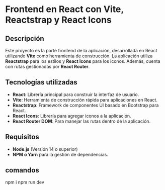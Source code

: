 # Frontend en React con Vite, Reactstrap y React Icons

## Descripción

Este proyecto es la parte frontend de la aplicación, desarrollada en React utilizando **Vite** como herramienta de construcción. La aplicación utiliza **Reactstrap** para los estilos y **React Icons** para los iconos. Además, cuenta con rutas gestionadas por **React Router**.

## Tecnologías utilizadas

- **React**: Librería principal para construir la interfaz de usuario.
- **Vite**: Herramienta de construcción rápida para aplicaciones en React.
- **Reactstrap**: Framework de componentes UI basado en Bootstrap para React.
- **React Icons**: Librería para agregar iconos a la aplicación.
- **React Router DOM**: Para manejar las rutas dentro de la aplicación.

## Requisitos

- **Node.js** (Versión 14 o superior)
- **NPM o Yarn** para la gestión de dependencias.

## comandos
npm i
npm run dev


